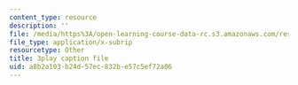 ```yaml
---
content_type: resource
description: ''
file: /media/https%3A/open-learning-course-data-rc.s3.amazonaws.com/res-18-006-calculus-revisited-single-variable-calculus-fall-2010/a8b2a103b24d57ec832be57c5ef72a06_zKtYCGbCfSc.vtt
file_type: application/x-subrip
resourcetype: Other
title: 3play caption file
uid: a8b2a103-b24d-57ec-832b-e57c5ef72a06
---
```

